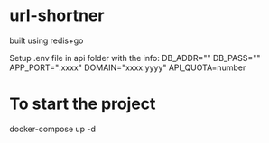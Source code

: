 # url-shortner
 built using redis+go 

Setup .env file in api folder with the info:
DB_ADDR=""
DB_PASS=""
APP_PORT=":xxxx"
DOMAIN="xxxx:yyyy"
API_QUOTA=number

# To start the project
docker-compose up -d